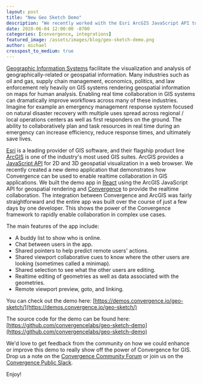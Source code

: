 ```yaml
---
layout: post
title: "New Geo Sketch Demo"
description: "We recently worked with the Esri ArcGIS JavaScript API to develop a collaborative geospatial editing application. Read about it here!"
date: 2020-06-04 12:00:00 -0700
categories: [convergence, integrations]
featured_image: /assets/images/blog/geo-sketch-demo.png
author: michael
crosspost_to_medium: true
---
```

[Geographic Information Systems](https://en.wikipedia.org/wiki/Geographic_information_system) facilitate the visualization and analysis of geographically-related or geospatial information. Many industries such as oil and gas, supply chain management, economics, politics, and law enforcement rely heavily on GIS systems rendering geospatial information on maps for human analysis. Enabling real time collaboration in GIS systems can dramatically improve workflows across many of these industries. Imagine for example an emergency management response system focused on natural disaster recovery with multiple uses spread across regional / local operations centers as well as first responders on the ground. The ability to collaboratively plan and task resources in real time during an emergency can increase efficiency, reduce response times, and ultimately save lives.

[Esri](https://www.esri.com/) is a leading provider of GIS software, and their flagship product line [ArcGIS](https://www.arcgis.com/) is one of the industry's most used GIS suites. ArcGIS provides a [JavaScript API](https://developers.arcgis.com/javascript/) for 2D and 3D geospatial visualization in a web browser. We recently created a new demo application that demonstrates how Convergence can be used to enable realtime collaboration in GIS applications. We built the demo app in [React](https://reactjs.org/) using the ArcGIS JavaScript API for geospatial rendering and [Convergence](https://convergence.io) to provide the realtime collaboration. The integration between Convergence and ArcGIS was fairly straightforward and the entire app was built over the course of just a few days by one developer. This shows the power of the Convergence framework to rapidly enable collaboration in complex use cases.

The main features of the app include:

- A buddy list to show who is online.
- Chat between users in the app.
- Shared pointers to help predict remote users' actions.
- Shared viewport collaborative cues to know where the other users are looking (sometimes called a minimap).
- Shared selection to see what the other users are editing.
- Realtime editing of geometries as well as data associated with the geometries.
- Remote viewport preview, goto, and linking.

You can check out the demo here: [https://demos.convergence.io/geo-sketch/](https://demos.convergence.io/geo-sketch/)

The source code for the demo can be found here: [https://github.com/convergencelabs/geo-sketch-demo](https://github.com/convergencelabs/geo-sketch-demo)

We'd love to get feedback from the community on how we could enhance or improve this demo to really show off the power of Convergence for GIS. Drop us a note on the [Convergence Community Forum](https://forum.convergence.io) or join us on the [Convergence Public Slack](https://slack.convergence.io).

Enjoy!
